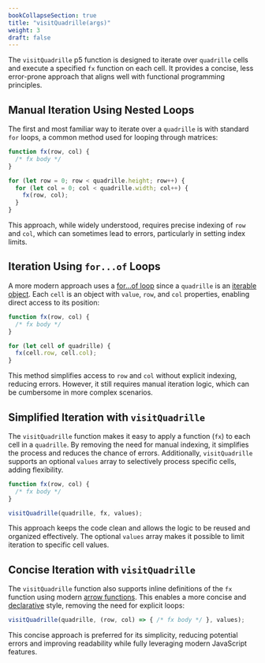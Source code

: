 ```yaml
---
bookCollapseSection: true
title: "visitQuadrille(args)"
weight: 3
draft: false
---
```


The `visitQuadrille` p5 function is designed to iterate over `quadrille` cells and execute a specified `fx` function on each cell. It provides a concise, less error-prone approach that aligns well with functional programming principles.

## Manual Iteration Using Nested Loops

The first and most familiar way to iterate over a `quadrille` is with standard `for` loops, a common method used for looping through matrices:

```js
function fx(row, col) {
  /* fx body */
}

for (let row = 0; row < quadrille.height; row++) {
  for (let col = 0; col < quadrille.width; col++) {
    fx(row, col);
  }
}
```

This approach, while widely understood, requires precise indexing of `row` and `col`, which can sometimes lead to errors, particularly in setting index limits.

## Iteration Using `for...of` Loops

A more modern approach uses a [for...of loop](https://developer.mozilla.org/en-US/docs/Web/JavaScript/Reference/Statements/for...of) since a `quadrille` is an [iterable object](https://developer.mozilla.org/en-US/docs/Web/JavaScript/Reference/Iteration_protocols#the_iterable_protocol). Each `cell` is an object with `value`, `row`, and `col` properties, enabling direct access to its position:

```js
function fx(row, col) {
  /* fx body */
}

for (let cell of quadrille) {
  fx(cell.row, cell.col);
}
```

This method simplifies access to `row` and `col` without explicit indexing, reducing errors. However, it still requires manual iteration logic, which can be cumbersome in more complex scenarios.

## Simplified Iteration with `visitQuadrille`

The `visitQuadrille` function makes it easy to apply a function (`fx`) to each cell in a `quadrille`. By removing the need for manual indexing, it simplifies the process and reduces the chance of errors. Additionally, `visitQuadrille` supports an optional `values` array to selectively process specific cells, adding flexibility.

```js
function fx(row, col) {
  /* fx body */
}

visitQuadrille(quadrille, fx, values);
```

This approach keeps the code clean and allows the logic to be reused and organized effectively. The optional `values` array makes it possible to limit iteration to specific cell values.

## Concise Iteration with `visitQuadrille`

The `visitQuadrille` function also supports inline definitions of the `fx` function using modern [arrow functions](https://www.w3schools.com/js/js_arrow_function.asp). This enables a more concise and [declarative](https://en.wikipedia.org/wiki/Declarative_programming) style, removing the need for explicit loops:

```js
visitQuadrille(quadrille, (row, col) => { /* fx body */ }, values);
```

This concise approach is preferred for its simplicity, reducing potential errors and improving readability while fully leveraging modern JavaScript features.